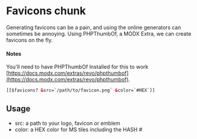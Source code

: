 # Favicons chunk 
Generating favicons can be a pain, and using the online generators can sometimes be annoying. Using PHPThumbOf, a MODX Extra, we can create favicons on the fly.

#### Notes 
You'll need to have PHPThumbOf Installed for this to work [https://docs.modx.com/extras/revo/phpthumbof](https://docs.modx.com/extras/revo/phpthumbof).


```HTML
[[$favicons? &src=`/path/to/favicon.png` &color=`#HEX`]]
```

## Usage 
- src: a path to your logo, favicon or emblem 
- color: a HEX color for MS tiles including the HASH #